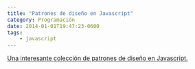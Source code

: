 ```yaml
---
title: "Patrones de diseño en Javascript"
category: Programación
date: 2014-01-01T19:47:23-0600
tags:
    - javascript
---
```


[Una interesante colección de patrones de diseño en Javascript.](http://shichuan.github.io/javascript-patterns/)